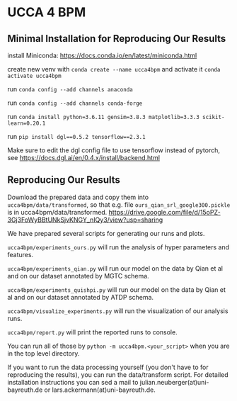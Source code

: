 # UCCA 4 BPM

## Minimal Installation for Reproducing Our Results
install Miniconda: https://docs.conda.io/en/latest/miniconda.html

create new venv with `conda create --name ucca4bpm` and activate it `conda activate ucca4bpm`

run `conda config --add channels anaconda`

run `conda config --add channels conda-forge`

run `conda install python=3.6.11 gensim=3.8.3 matplotlib=3.3.3 scikit-learn=0.20.1`

run `pip install dgl==0.5.2 tensorflow==2.3.1`

Make sure to edit the dgl config file to use tensorflow instead of pytorch, see https://docs.dgl.ai/en/0.4.x/install/backend.html

## Reproducing Our Results

Download the prepared data and copy them into `ucca4bpm/data/transformed`, so that e.g. file `ours_qian_srl_google300.pickle` is in ucca4bpm/data/transformed. https://drive.google.com/file/d/15oPZ-3Gj3FoWyBBtUNkSjvKNGY_nIQy3/view?usp=sharing

We have prepared several scripts for generating our runs and plots.

`ucca4bpm/experiments_ours.py` will run the analysis of hyper parameters and features.

`ucca4bpm/experiments_qian.py` will run our model on the data by Qian et al and on our dataset annotated by MGTC schema.

`ucca4bpm/experiments_quishpi.py` will run our model on the data by Qian et al and on our dataset annotated by ATDP schema.

`ucca4bpm/visualize_experiments.py` will run the visualization of our analysis runs.

`ucca4bpm/report.py` will print the reported runs to console.

You can run all of those by `python -m ucca4bpm.<your_script>` when you are in the top level directory.

If you want to run the data processing yourself (you don't have to for reproducing the results), you can run the data/transform script. For detailed installation instructions you can sed a mail to julian.neuberger(at)uni-bayreuth.de or lars.ackermann(at)uni-bayreuth.de.
